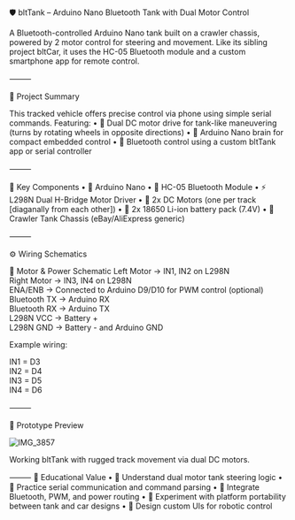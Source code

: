 🛡️ bltTank – Arduino Nano Bluetooth Tank with Dual Motor Control

A Bluetooth-controlled Arduino Nano tank built on a crawler chassis, powered by 2 motor control for steering and movement. Like its sibling project bltCar, it uses the HC-05 Bluetooth module and a custom smartphone app for remote control.

⸻

🧭 Project Summary

This tracked vehicle offers precise control via phone using simple serial commands. Featuring:
	•	🛞 Dual DC motor drive for tank-like maneuvering (turns by rotating wheels in opposite directions)
	•	🧠 Arduino Nano brain for compact embedded control
	•	📱 Bluetooth control using a custom bltTank app or serial controller

⸻

🔌 Key Components
	•	🧠 Arduino Nano
	•	📡 HC-05 Bluetooth Module
	•	⚡ L298N Dual H-Bridge Motor Driver
	•	🛞 2x DC Motors (one per track [diaganally from each other])
	•	🔋 2x 18650 Li-ion battery pack (7.4V)
	•	🦾 Crawler Tank Chassis (eBay/AliExpress generic)
 
⸻

⚙️ Wiring Schematics

🔄 Motor & Power Schematic
Left Motor  → IN1, IN2 on L298N  
Right Motor → IN3, IN4 on L298N  
ENA/ENB     → Connected to Arduino D9/D10 for PWM control (optional)  
Bluetooth TX → Arduino RX  
Bluetooth RX → Arduino TX  
L298N VCC   → Battery +  
L298N GND   → Battery - and Arduino GND  

Example wiring:

IN1 = D3  
IN2 = D4  
IN3 = D5  
IN4 = D6  

⸻

🎥 Prototype Preview

![IMG_3857](https://github.com/user-attachments/assets/99c1587c-4a93-4a19-a6c8-03fb5fad79c0)


Working bltTank with rugged track movement via dual DC motors.

⸻
🧠 Educational Value
	•	🤖 Understand dual motor tank steering logic
	•	🔁 Practice serial communication and command parsing
	•	🔌 Integrate Bluetooth, PWM, and power routing
	•	🧱 Experiment with platform portability between tank and car designs
	•	📱 Design custom UIs for robotic control




